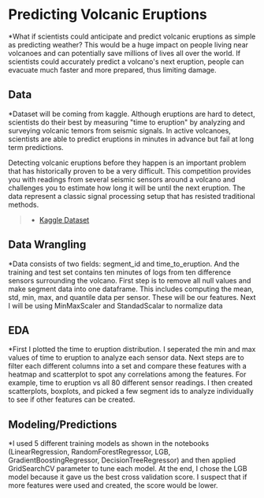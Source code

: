 # Predicting Volcanic Eruptions

*What if scientists could anticipate and predict volcanic eruptions as simple as predicting weather? This would be a huge impact on people living near volcanoes and can potentially save millions of lives all over the world. If scientists could accurately predict a volcano's next eruption, people can evacuate much faster and more prepared, thus limiting damage.

## Data

*Dataset will be coming from kaggle. Although eruptions are hard to detect, scientists do their best by measuring "time to eruption" by analyzing and surveying volcanic temors from seismic signals. In active volcanoes, scientists are able to predict eruptions in minutes in advance but fail at long term predictions. 

Detecting volcanic eruptions before they happen is an important problem that has historically proven to be a very difficult. This competition provides you with readings from several seismic sensors around a volcano and challenges you to estimate how long it will be until the next eruption. The data represent a classic signal processing setup that has resisted traditional methods.

> * [Kaggle Dataset](https://www.kaggle.com/c/predict-volcanic-eruptions-ingv-oe/data)

## Data Wrangling

*Data consists of two fields: segment_id and time_to_eruption. And the training and test set contains ten minutes of logs from ten difference sensors surrounding the volcano. First step is to remove all null values and make segment data into one dataframe. This includes computing the mean, std, min, max, and quantile data per sensor. These will be our features. Next I will be using MinMaxScaler and StandadScalar to normalize data

## EDA

*First I plotted the time to eruption distribution. I seperated the min and max values of time to eruption to analyze each sensor data. Next steps are to filter each different columns into a set and compare these features with a heatmap and scatterplot to spot any correlations among the features. For example, time to eruption vs all 80 different sensor readings. I then created scatterplots, boxplots, and picked a few segment ids to analyze individually to see if other features can be created.


## Modeling/Predictions

*I used 5 different training models as shown in the notebooks (LinearRegression, RandomForestRegressor, LGB, GradientBoostingRegressor, DecisionTreeRegressor) and then applied GridSearchCV parameter to tune each model. At the end, I chose the LGB model because it gave us the best cross validation score. I suspect that if more features were used and created, the score would be lower. 







